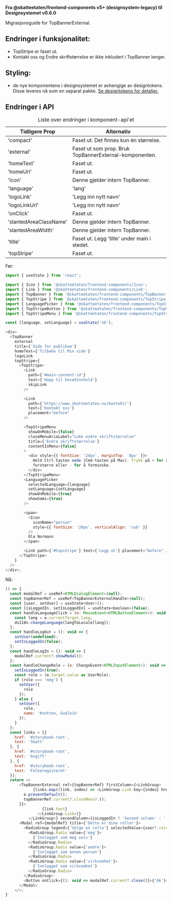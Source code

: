 **Fra @skatteetaten/frontend-components v5+ (designsystem-legacy) til Designsystemet v0.6.0**

Migrasjonsguide for TopBannerExternal.

## Endringer i funksjonalitet:

- TopStripe er faset ut.
- Kontakt oss og Endre skriftstørrelse er ikke inkludert i TopBanner lenger.

## Styling:

- de nye komponentene i designsystemet er avhengige av designtokens. Disse leveres nå som en separat pakke. <a class="brodtekst-link" href="#section-designtokens-deprecated">Se designtokens for detaljer.</a>

## Endringer i API

<!-- For full API-dokumentasjon, vennligst se på <a class="brodtekst-link" href="https://www.skatteetaten.no/stilogtone/designsystemet/komponenter/topbanner/">TopBannerExternal komponent</a> på dokumentasjonssiden til designsystemet. -->

<div class="migration-tabell">
<table>
<caption>Liste over endringer i komponent-api'et</caption>
<thead><tr><th>Tidligere Prop</th><th>Alternativ</th></tr></thead>
<tbody>
<tr>
<td>'compact'</td>
<td>
Faset ut. Det finnes kun én størrelse.
</td>
</tr>
<tr>
<td>'external'</td>
<td>
Faset ut som prop. Bruk TopBannerExternal-komponenten.
</td>
</tr>
<tr>
<td>'homeText'</td>
<td>
Faset ut.
</td>
</tr>
<tr>
<td>'homeUrl'</td>
<td>
Faset ut.
</td>
</tr>
<tr>
<td>'icon'</td>
<td>
Denne gjelder intern TopBanner.
</td>
</tr>
<tr>
<td>'language'</td>
<td>
'lang'
</td>
</tr>
<tr>
<td>'logoLink'</td>
<td>
'Legg inn nytt navn'
</td>
</tr>
<tr>
<td>'logoLinkUrl'</td>
<td>
'Legg inn nytt navn'
</td>
</tr>
<tr>
<td>'onClick'</td>
<td>
Faset ut.
</td>
</tr>
<tr>
<td>'slantedAreaClassName'</td>
<td>
Denne gjelder intern TopBanner.
</td>
</tr>
<tr>
<td>'slantedAreaWidth'</td>
<td>
Denne gjelder intern TopBanner.
</td>
</tr>
<tr>
<td>'title'</td>
<td>
Faset ut. Legg 'title' under main i stedet.
</td>
</tr>
<tr>
<td>'topStripe'</td>
<td>
Faset ut.
</td>
</tr>
</tbody>
</table>
</div>

Før:

```javascript static
import { useState } from 'react';

import { Icon } from '@skatteetaten/frontend-components/Icon';
import { Link } from '@skatteetaten/frontend-components/Link';
import { TopBanner } from '@skatteetaten/frontend-components/TopBanner';
import { TopStripe } from '@skatteetaten/frontend-components/TopStripe';
import { LanguagePicker } from '@skatteetaten/frontend-components/TopStripe/LanguagePicker';
import { TopStripeButton } from '@skatteetaten/frontend-components/TopStripe/TopStripeButton';
import { TopStripeMenu } from '@skatteetaten/frontend-components/TopStripe/TopStripeMenu';

const [language, setLanguage] = useState('nb');

<div>
  <TopBanner
    external
    title={'Side for publikum'}
    homeText={'Tilbake til Min side'}
    logoLink
    topStripe={
      <TopStripe>
        <Link
          path={'#main-content-id'}
          text={'Hopp til hovedinnhold'}
          skipLink
        />

        <Link
          path={'https://www.skatteetaten.no/kontakt/'}
          text={'Kontakt oss'}
          placement="before"
        />

        <TopStripeMenu
          showOnMobile={false}
          closeMenuAriaLabel="Lukk endre skriftstørrelse"
          title={'Endre skriftstørrelse'}
          contentIsMenu={false}
        >
          <div style={{ fontSize: '24px', marginTop: '8px' }}>
            Hold Ctrl-tasten nede (Cmd-tasten på Mac). Trykk på + for å
            forstørre eller - for å forminske.
          </div>
        </TopStripeMenu>
        <LanguagePicker
          selectedLanguage={language}
          setLanguage={setLanguage}
          showOnMobile={true}
          showSami={true}
        />

        <span>
          <Icon
            iconName="person"
            style={{ fontSize: '20px', verticalAlign: 'sub' }}
          />
          Ola Normann
        </span>

        <Link path={'#topstripe'} text={'Logg ut'} placement="before" />
      </TopStripe>
    }
  />
</div>;
```

Nå:

```js static
() => {
  const modalRef = useRef<HTMLDialogElement>(null);
  const topBannerRef = useRef<TopBannerExternalHandle>(null);
  const [user, setUser] = useState<User>();
  const [isLoggedIn, setIsLoggedIn] = useState<boolean>(false);
  const handleLanguageClick = (e: MouseEvent<HTMLButtonElement>): void => {
    const lang = e.currentTarget.lang;
    dsI18n.changeLanguage(langToLocale[lang]);
  };
  const handleLogOut = (): void => {
    setUser(undefined);
    setIsLoggedIn(false);
  };
  const handleLogIn = (): void => {
    modalRef.current?.showModal();
  };
  const handleChangeRole = (e: ChangeEvent<HTMLInputElement>): void => {
    setIsLoggedIn(true);
    const role = (e.target.value as UserRole);
    if (role === 'meg') {
      setUser({
        role
      });
    } else {
      setUser({
        role,
        name: 'Knotten, Gudleik'
      });
    }
  };
  const links = [{
    href: '#storybook-root',
    text: 'Skatt'
  }, {
    href: '#storybook-root',
    text: 'Avgift'
  }, {
    href: '#storybook-root',
    text: 'Folkeregisteret'
  }];
  return <>
      <TopBannerExternal ref={topBannerRef} firstColumn={<LinkGroup>
            {links.map((link, index) => <LinkGroup.Link key={index} href={link.href} onClick={(e): void => {
        e.preventDefault();
        topBannerRef.current?.closeMenu?.();
      }}>
                {link.text}
              </LinkGroup.Link>)}
          </LinkGroup>} secondColumn={isLoggedIn ? 'Second column' : ''} thirdColumn={isLoggedIn ? 'Third column' : ''} user={user} onLanguageClick={handleLanguageClick} onLogInClick={handleLogIn} onLogOutClick={handleLogOut} onUserClick={(): void => modalRef.current?.showModal()} />
      <Modal ref={modalRef} title={'Dette er dine roller'}>
        <RadioGroup legend={'Velge en rolle'} selectedValue={user?.role ?? ''} onChange={handleChangeRole}>
          <RadioGroup.Radio value={'meg'}>
            {'Innlogget som meg selv'}
          </RadioGroup.Radio>
          <RadioGroup.Radio value={'andre'}>
            {'Innlogget som annen person'}
          </RadioGroup.Radio>
          <RadioGroup.Radio value={'virksomhet'}>
            {'Innlogget som virksomhet'}
          </RadioGroup.Radio>
        </RadioGroup>
        <Button onClick={(): void => modalRef.current?.close()}>{'Ok'}</Button>
      </Modal>
    </>;
}

```
